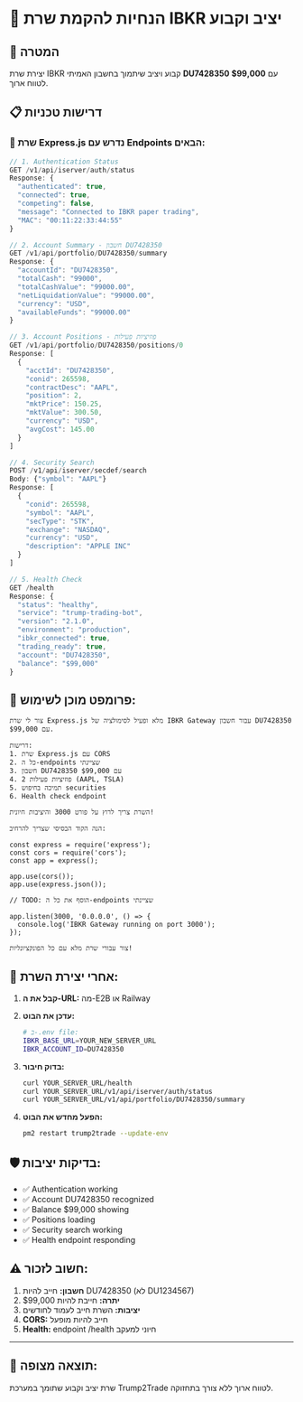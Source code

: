 # 🏦 הנחיות להקמת שרת IBKR יציב וקבוע

## 🎯 המטרה
יצירת שרת IBKR קבוע ויציב שיתמוך בחשבון האמיתי **DU7428350** עם **$99,000** לטווח ארוך.

## 📋 דרישות טכניות

### 🔧 **שרת Express.js נדרש עם Endpoints הבאים:**

```javascript
// 1. Authentication Status
GET /v1/api/iserver/auth/status
Response: {
  "authenticated": true,
  "connected": true,
  "competing": false,
  "message": "Connected to IBKR paper trading",
  "MAC": "00:11:22:33:44:55"
}

// 2. Account Summary - חשבון DU7428350
GET /v1/api/portfolio/DU7428350/summary
Response: {
  "accountId": "DU7428350",
  "totalCash": "99000",
  "totalCashValue": "99000.00",
  "netLiquidationValue": "99000.00",
  "currency": "USD",
  "availableFunds": "99000.00"
}

// 3. Account Positions - פוזיציות פעילות
GET /v1/api/portfolio/DU7428350/positions/0
Response: [
  {
    "acctId": "DU7428350",
    "conid": 265598,
    "contractDesc": "AAPL",
    "position": 2,
    "mktPrice": 150.25,
    "mktValue": 300.50,
    "currency": "USD",
    "avgCost": 145.00
  }
]

// 4. Security Search
POST /v1/api/iserver/secdef/search
Body: {"symbol": "AAPL"}
Response: [
  {
    "conid": 265598,
    "symbol": "AAPL",
    "secType": "STK",
    "exchange": "NASDAQ",
    "currency": "USD",
    "description": "APPLE INC"
  }
]

// 5. Health Check
GET /health
Response: {
  "status": "healthy",
  "service": "trump-trading-bot",
  "version": "2.1.0",
  "environment": "production",
  "ibkr_connected": true,
  "trading_ready": true,
  "account": "DU7428350",
  "balance": "$99,000"
}
```

## 🚀 **פרומפט מוכן לשימוש:**

```
צור לי שרת Express.js מלא ופעיל לסימולציה של IBKR Gateway עבור חשבון DU7428350 עם $99,000.

דרישות:
1. שרת Express.js עם CORS
2. כל ה-endpoints שציינתי
3. חשבון DU7428350 עם $99,000
4. 2 פוזיציות פעילות (AAPL, TSLA)
5. תמיכה בחיפוש securities
6. Health check endpoint

השרת צריך לרוץ על פורט 3000 והיציבות חיונית!

הנה הקוד הבסיסי שצריך להרחיב:

const express = require('express');
const cors = require('cors');
const app = express();

app.use(cors());
app.use(express.json());

// TODO: הוסף את כל ה-endpoints שציינתי

app.listen(3000, '0.0.0.0', () => {
  console.log('IBKR Gateway running on port 3000');
});

צור עבורי שרת מלא עם כל הפונקציונליות!
```

## 🔄 **אחרי יצירת השרת:**

1. **קבל את ה-URL:** מה-E2B או Railway
2. **עדכן את הבוט:**
   ```bash
   # ב-.env file:
   IBKR_BASE_URL=YOUR_NEW_SERVER_URL
   IBKR_ACCOUNT_ID=DU7428350
   ```

3. **בדוק חיבור:**
   ```bash
   curl YOUR_SERVER_URL/health
   curl YOUR_SERVER_URL/v1/api/iserver/auth/status
   curl YOUR_SERVER_URL/v1/api/portfolio/DU7428350/summary
   ```

4. **הפעל מחדש את הבוט:**
   ```bash
   pm2 restart trump2trade --update-env
   ```

## 🛡️ **בדיקות יציבות:**

- ✅ Authentication working
- ✅ Account DU7428350 recognized  
- ✅ Balance $99,000 showing
- ✅ Positions loading
- ✅ Security search working
- ✅ Health endpoint responding

## ⚠️ **חשוב לזכור:**

1. **חשבון:** חייב להיות DU7428350 (לא DU1234567)
2. **יתרה:** חייבת להיות $99,000
3. **יציבות:** השרת חייב לעמוד לחודשים
4. **CORS:** חייב להיות מופעל
5. **Health:** endpoint /health חיוני למעקב

---

## 🎯 **תוצאה מצופה:**

שרת יציב וקבוע שתומך במערכת Trump2Trade לטווח ארוך ללא צורך בתחזוקה.